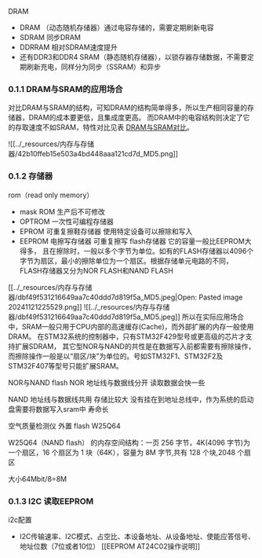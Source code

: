 DRAM
* DRAM （动态随机存储器）通过电容存储的，需要定期刷新电容
* SDRAM  同步DRAM
* DDRRAM 相对SDRAM速度提升
* 还有DDR3和DDR4
SRAM（静态随机存储器），以锁存器存储数据，不需要定期刷新充电，同样分为同步（SSRAM）和异步
### 0.1.1 DRAM与SRAM的应用场合[](https://doc.embedfire.com/mcu/stm32/f103badao/std/zh/latest/book/storage.html#dramsram "永久链接至标题")

对比DRAM与SRAM的结构，可知DRAM的结构简单得多，所以生产相同容量的存储器，DRAM的成本要更低，且集成度更高。 而DRAM中的电容结构则决定了它的存取速度不如SRAM，特性对比见表 [DRAM与SRAM对比](https://doc.embedfire.com/mcu/stm32/f103badao/std/zh/latest/book/storage.html#id7)。

![[../_resources/内存与存储器/42b10ffeb15e503a4bd448aaa121cd7d_MD5.png]]
### 0.1.2 存储器
rom（read only memory） 
* mask ROM 生产后不可修改
* OPTROM 一次性可编程存储器
* EPROM 可重复擦鞋存储器 使用特定设备可以擦除和写入
* EEPROM 电擦写存储器 可重复擦写
flash存储器 它的容量一般比EEPROM大得多， 且在擦除时，一般以多个字节为单位。如有的FLASH存储器以4096个字节为扇区，最小的擦除单位为一个扇区。根据存储单元电路的不同， FLASH存储器又分为NOR FLASH和NAND FLASH

[[../_resources/内存与存储器/dbf49f531216649aa7c40ddd7d819f5a_MD5.jpeg|Open: Pasted image 20241121225529.png]]
![[../_resources/内存与存储器/dbf49f531216649aa7c40ddd7d819f5a_MD5.jpeg]]
所以在实际应用场合中，SRAM一般只用于CPU内部的高速缓存(Cache)，而外部扩展的内存一般使用DRAM。 在STM32系统的控制器中，只有STM32F429型号或更高级的芯片才支持扩展SDRAM，
其它型NOR与NAND的共性是在数据写入前都需要有擦除操作，而擦除操作一般是以“扇区/块”为单位的。号如STM32F1、STM32F2及STM32F407等型号只能扩展SRAM。

NOR与NAND flash
NOR 地址线与数据线分开 读取数据会快一些

NAND 地址线与数据线共用 存储比较大 没有挂在到地址总线中，作为系统的启动盘需要将数据写入sram中 寿命长

空气质量检测仪 外置 flash W25Q64   

W25Q64（NAND flash） 的内存空间结构：一页 256 字节，4K(4096 字节)为一个扇区，16 个扇区为 1 块（64K），容量为 8M 字节,共有 128 个块,2048 个扇区

大小64Mbit/8=8M

### 0.1.3 I2C 读取EEPROM

i2c配置
* I2C传输速率、I2C模式、占空比、本设备地址、从设备地址、使能应答信号、地址位数（7位或者10位）
[[EEPROM AT24C02操作说明]]
